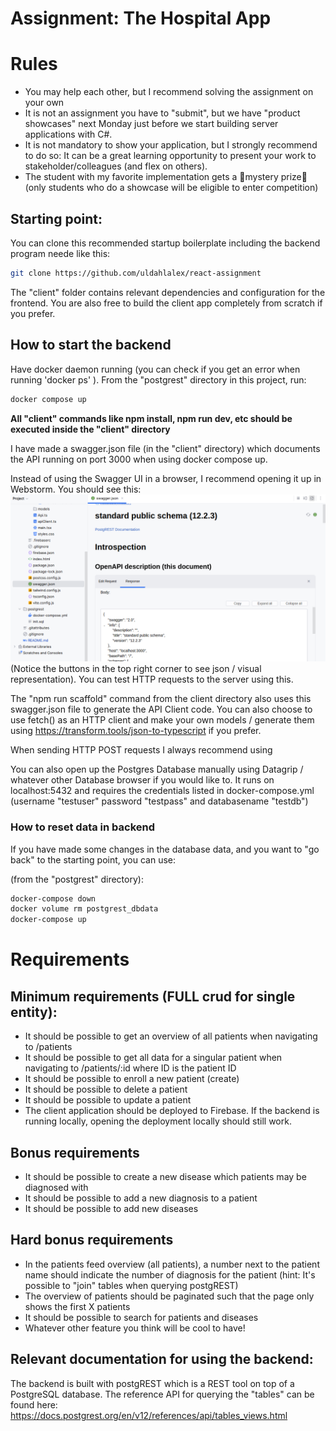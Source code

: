 # Assignment: The Hospital App

# Rules

- You may help each other, but I recommend solving the assignment on your own
- It is not an assignment you have to "submit", but we have "product showcases" next Monday just before we start building server applications with C#.
- It is not mandatory to show your application, but I strongly recommend to do so: It can be a great learning opportunity to present your work to stakeholder/colleagues (and flex on others).
- The student with my favorite implementation gets a 🎁mystery prize🎁 (only students who do a showcase will be eligible to enter competition)

## Starting point:

You can clone this recommended startup boilerplate including the backend program neede like this:

```bash
git clone https://github.com/uldahlalex/react-assignment
```
The "client" folder contains relevant dependencies and configuration for the frontend. 
You are also free to build the client app completely from scratch if you prefer.

## How to start the backend
Have docker daemon running (you can check if you get an error when running 'docker ps' ).
From the "postgrest" directory in this project, run:
```bash
docker compose up
```

**All "client" commands like npm install, npm run dev, etc should be executed inside the "client" directory**

I have made a swagger.json file (in the "client" directory) which documents the API running on port 3000 when using docker compose up.

Instead of using the Swagger UI in a browser, I recommend opening it up in Webstorm. You should see this:
![img.png](img.png) 
(Notice the buttons in the top right corner to see json / visual representation). 
You can test HTTP requests to the server using this. 

The "npm run scaffold" command from the client directory also uses this swagger.json file to generate the API Client code.
You can also choose to use fetch() as an HTTP client and make your own models / generate them using https://transform.tools/json-to-typescript if you prefer.

When sending HTTP POST requests I always recommend using 

You can also open up the Postgres Database manually using Datagrip / whatever other Database browser if you would like to. 
It runs on localhost:5432 and requires the credentials listed in docker-compose.yml (username "testuser" password "testpass" and databasename "testdb")

### How to reset data in backend

If you have made some changes in the database data, and you want to "go back" to the starting point, you can use:

(from the "postgrest" directory):
```bash
docker-compose down
docker volume rm postgrest_dbdata
docker-compose up
```

# Requirements

## Minimum requirements (FULL crud for single entity):
- It should be possible to get an overview of all patients when navigating to /patients
- It should be possible to get all data for a singular patient when navigating to /patients/:id where ID is the patient ID
- It should be possible to enroll a new patient (create)
- It should be possible to delete a patient
- It should be possible to update a patient
- The client application should be deployed to Firebase. If the backend is running locally, opening the deployment locally should still work.

## Bonus requirements
- It should be possible to create a new disease which patients may be diagnosed with
- It should be possible to add a new diagnosis to a patient
- It should be possible to add new diseases

## Hard bonus requirements
- In the patients feed overview (all patients), a number next to the patient name should indicate the number of diagnosis for the patient (hint: It's possible to "join" tables when querying postgREST)
- The overview of patients should be paginated such that the page only shows the first X patients
- It should be possible to search for patients and diseases
- Whatever other feature you think will be cool to have!


## Relevant documentation for using the backend:
The backend is built with postgREST which is a REST tool on top of a PostgreSQL database.
The reference API for querying the "tables" can be found here: https://docs.postgrest.org/en/v12/references/api/tables_views.html

